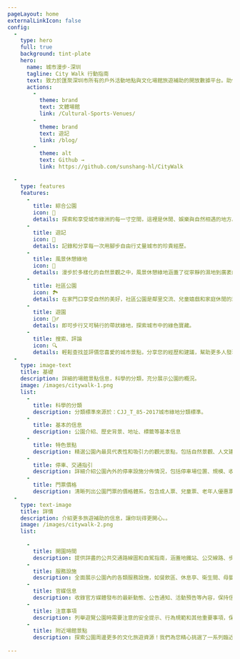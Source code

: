 ```yaml
---
pageLayout: home
externalLinkIcon: false
config:
  -
    type: hero
    full: true
    background: tint-plate
    hero:
      name: 城市漫步-深圳
      tagline: City Walk 行動指南
      text: 致力於匯聚深圳市所有的戶外活動地點與文化場館旅遊補助的開放數據平台。助你探索城市中自然美景與人文景觀，規劃個性化的運動探險和文化之旅。作為開源項目的一部分，我們鼓勵社區參與，共同加入我們，一起開啟探索深圳的新篇章，感受這座城市的活力與魅力！
      actions:
        -
          theme: brand
          text: 文體場館
          link: /Cultural-Sports-Venues/
        -
          theme: brand
          text: 遊記
          link: /blog/
        -
          theme: alt
          text: Github →
          link: https://github.com/sunshang-hl/CityWalk

  -
    type: features
    features:
      -
        title: 綜合公園
        icon: 🌳
        details: 探索和享受城市綠洲的每一寸空間，這裡是休閒、娛樂與自然相遇的地方。
      -
        title: 遊記
        icon: 📖
        details: 記錄和分享每一次用腳步自由行丈量城市的珍貴經歷。
      -
        title: 風景休憩綠地
        icon: 🌿
        details: 漫步於多樣化的自然景觀之中，風景休憩綠地涵蓋了從寧靜的濕地到廣袤的郊野公園，再到鬱鬱蔥蔥的森林公園。這裡是遠離城市喧囂、與大自然親密接觸的理想之地。
      -
        title: 社區公園
        icon: 🏞️
        details: 在家門口享受自然的美好，社區公園是鄰里交流、兒童嬉戲和家庭休閒的理想場所。
      -
        title: 遊園
        icon: 🚶‍♂️
        details: 即可步行又可騎行的帶狀綠地，探索城市中的綠色寶藏。
      -
        title: 搜索、評論
        icon: 🔍
        details: 輕鬆查找並評價您喜愛的城市景點，分享您的經歷和建議，幫助更多人發現最佳的戶外活動地點，共同構建一個充滿活力和互動性的城市探索社區。
  -
    type: image-text
    title: 基礎
    description: 詳細的場館景點信息，科學的分類，充分展示公園的概況。
    image: /images/citywalk-1.png
    list:
      -
        title: 科學的分類
        description: 分類標準來源於：CJJ_T_85-2017城市綠地分類標準。
      -
        title: 基本的信息
        description: 公園介紹、歷史背景、地址、標籤等基本信息
      -
        title: 特色景點
        description: 精選公園內最具代表性和吸引力的觀光景點，包括自然景觀、人文建築以及歷史遺跡，為遊客提供豐富的遊覽體驗。
      -
        title: 停車、交通指引
        description: 詳細介紹公園內外的停車設施分佈情況，包括停車場位置、規模、收費標準及高峰時段建議，確保每位到訪者都能方便快捷地找到停車位。
      -
        title: 門票價格
        description: 清晰列出公園門票的價格體系，包含成人票、兒童票、老年人優惠票等各種類型的票價，並註明特殊活動期間可能存在的票價變動。
  -
    type: text-image
    title: 詳情
    description: 介紹更多旅遊補助的信息，讓你玩得更開心。。
    image: /images/citywalk-2.png
    list:
      
      -
        title: 開園時間
        description: 提供詳盡的公共交通路線圖和自駕指南，涵蓋地鐵站、公交線路、步行路徑等信息，幫助遊客輕鬆抵達公園。
      -
        title: 服務設施
        description: 全面展示公園內的各類服務設施，如餐飲區、休息亭、衛生間、母嬰室等的位置和服務內容，提升遊客的遊園舒適度。
      -
        title: 官媒信息
        description: 收錄官方媒體發布的最新動態、公告通知、活動預告等內容，保持信息透明度，讓遊客第一時間獲取權威資訊。
      -
        title: 注意事項
        description: 列舉遊覽公園時需要注意的安全提示、行為規範和其他重要事項，保障遊客安全並維護良好的遊園秩序。
      -
        title: 附近場館景點
        description: 探索公園周邊更多的文化旅遊資源！我們為您精心挑選了一系列臨近的博物館、藝術館、劇院、兒童樂園以及其他有趣的場所，讓您的旅程更加豐富多彩。
  
---
```




